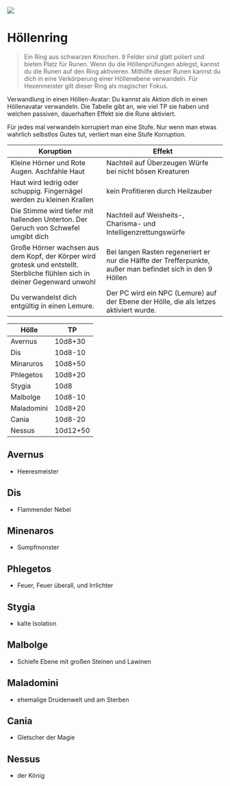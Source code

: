 ![](https://i.pinimg.com/736x/dd/d0/44/ddd0449c6f481ea7c0cc1256970441e7.jpg)

# Höllenring

> Ein Ring aus schwarzen Knochen. 9 Felder sind glatt poliert und bieten Platz für Runen.
> Wenn du die Höllenprüfungen ablegst, kannst du die Runen auf den Ring aktivieren.
> Mithilfe dieser Runen kannst du dich in eine Verkörperung einer Höllenebene verwandeln.
> Für Hexenmeister gilt dieser Ring als magischer Fokus.

Verwandlung in einen Höllen-Avatar: Du kannst als Aktion dich in einen Höllenavatar verwandeln. 
Die Tabelle gibt an, wie viel TP sie haben und welchen passiven, dauerhaften Effekt sie die Rune aktiviert. 

Für jedes mal verwandeln korrupiert man eine Stufe. 
Nur wenn man etwas wahrlich selbstlos Gutes tut, verliert man eine Stufe Korruption.

|Koruption|Effekt|
|-|-|
|Kleine Hörner und Rote Augen. Aschfahle Haut|Nachteil auf Überzeugen Würfe bei nicht bösen Kreaturen|
|Haut wird ledrig oder schuppig. Fingernägel werden zu kleinen Krallen|kein Profitieren durch Heilzauber|
|Die Stimme wird tiefer mit hallenden Unterton. Der Geruch von Schwefel umgibt dich|Nachteil auf Weisheits-, Charisma- und Intelligenzrettungswürfe|
|Große Hörner wachsen aus dem Kopf, der Körper wird grotesk und entstellt. Sterbliche flühlen sich in deiner Gegenward unwohl|Bei langen Rasten regeneriert er nur die Hälfte der Trefferpunkte, außer man befindet sich in den 9 Höllen|
|Du verwandelst dich entgültig in einen Lemure.|Der PC wird ein NPC (Lemure) auf der Ebene der Hölle, die als letzes aktiviert wurde.|

|Hölle|TP|
|-|-|
|Avernus|10d8+30|
|Dis|10d8-10|
|Minaruros|10d8+50|
|Phlegetos|10d8+20|
|Stygia|10d8|
|Malbolge|10d8-10
|Maladomini|10d8+20
|Cania|10d8-20|
|Nessus|10d12+50|

## Avernus
- Heeresmeister

## Dis
- Flammender Nebel

## Minenaros
- Sumpfmonster

## Phlegetos
- Feuer, Feuer überall, und Irrlichter

## Stygia
- kalte Isolation

## Malbolge
- Schiefe Ebene mit großen Steinen und Lawinen

## Maladomini
- ehemalige Druidenwelt und am Sterben

## Cania
- Gletscher der Magie

## Nessus
- der König
